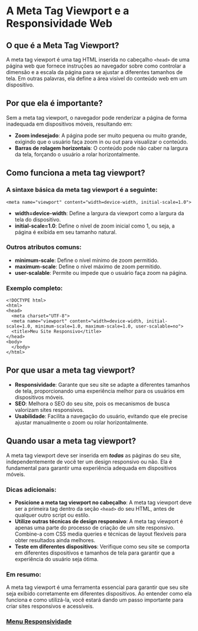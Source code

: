 #  A Meta Tag Viewport e a Responsividade Web

## O que é a Meta Tag Viewport?
A meta tag viewport é uma tag HTML inserida no cabeçalho `<head>` de uma página web que fornece instruções ao navegador sobre como controlar a dimensão e a escala da página para se ajustar a diferentes tamanhos de tela. Em outras palavras, ela define a área visível do conteúdo web em um dispositivo.

## Por que ela é importante?

Sem a meta tag viewport, o navegador pode renderizar a página de forma inadequada em dispositivos móveis, resultando em:

- **Zoom indesejado**: A página pode ser muito pequena ou muito grande, exigindo que o usuário faça zoom in ou out para visualizar o conteúdo.
- **Barras de rolagem horizontais**: O conteúdo pode não caber na largura da tela, forçando o usuário a rolar horizontalmente.

## Como funciona a meta tag viewport?

### A sintaxe básica da meta tag viewport é a seguinte:

```
<meta name="viewport" content="width=device-width, initial-scale=1.0">
```

- **width=device-width**: Define a largura da viewport como a largura da tela do dispositivo.
- **initial-scale=1.0**: Define o nível de zoom inicial como 1, ou seja, a página é exibida em seu tamanho natural.

### Outros atributos comuns:

- **minimum-scale**: Define o nível mínimo de zoom permitido.
- **maximum-scale**: Define o nível máximo de zoom permitido.
- **user-scalable**: Permite ou impede que o usuário faça zoom na página.

### Exemplo completo:

```
<!DOCTYPE html>
<html>
<head>
  <meta charset="UTF-8">
  <meta name="viewport" content="width=device-width, initial-scale=1.0, minimum-scale=1.0, maximum-scale=1.0, user-scalable=no">
  <title>Meu Site Responsivo</title>
</head>
<body>
  </body>
</html>
```

## Por que usar a meta tag viewport?

- **Responsividade**: Garante que seu site se adapte a diferentes tamanhos de tela, proporcionando uma experiência melhor para os usuários em dispositivos móveis.
- **SEO**: Melhora o SEO do seu site, pois os mecanismos de busca valorizam sites responsivos.
- **Usabilidade**: Facilita a navegação do usuário, evitando que ele precise ajustar manualmente o zoom ou rolar horizontalmente.

## Quando usar a meta tag viewport?

A meta tag viewport deve ser inserida em ***todas*** as páginas do seu site, independentemente de você ter um design responsivo ou não. Ela é fundamental para garantir uma experiência adequada em dispositivos móveis.

### Dicas adicionais:

- **Posicione a meta tag viewport no cabeçalho**: A meta tag viewport deve ser a primeira tag dentro da seção `<head>` do seu HTML, antes de qualquer outro script ou estilo.
- **Utilize outras técnicas de design responsivo**: A meta tag viewport é apenas uma parte do processo de criação de um site responsivo. Combine-a com CSS media queries e técnicas de layout flexíveis para obter resultados ainda melhores.
- **Teste em diferentes dispositivos**: Verifique como seu site se comporta em diferentes dispositivos e tamanhos de tela para garantir que a experiência do usuário seja ótima.

### Em resumo:

A meta tag viewport é uma ferramenta essencial para garantir que seu site seja exibido corretamente em diferentes dispositivos. Ao entender como ela funciona e como utilizá-la, você estará dando um passo importante para criar sites responsivos e acessíveis.

### [Menu Responsividade](Introducao-menu.md)